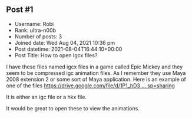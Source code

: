 ## Post #1
- Username: Robi
- Rank: ultra-n00b
- Number of posts: 3
- Joined date: Wed Aug 04, 2021 10:36 pm
- Post datetime: 2021-08-04T16:44:10+00:00
- Post Title: How to open Igcx files?

I have these files named igcx files in a game called Epic Mickey and they seem to be compressed igc animation files. As I remember they use Maya 2008 extension 2 or some sort of Maya application. Here is an example of one of the files [https://drive.google.com/file/d/1P1_hD3 ... sp=sharing](https://drive.google.com/file/d/1P1_hD3oFeiGLsaof00Lt9s6USlVJxtqB/view?usp=sharing)

It is either an igc file or a hkx file.

It would be great to open these to view the animations.
